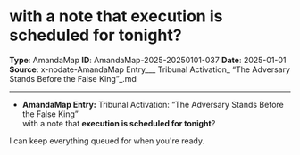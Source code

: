# with a note that **execution is scheduled for tonight**?

**Type**: AmandaMap
**ID**: AmandaMap-2025-20250101-037
**Date**: 2025-01-01
**Source**: x-nodate-AmandaMap Entry___ Tribunal Activation_ “The Adversary Stands Before the False King”_.md

---

- **AmandaMap Entry:** Tribunal Activation: “The Adversary Stands Before the False King”\
  with a note that **execution is scheduled for tonight**?

I can keep everything queued for when you're ready.